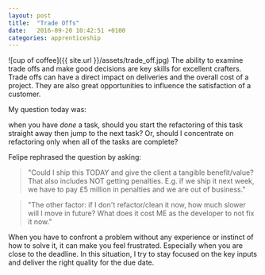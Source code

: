 ```yaml
---
layout: post
title:  "Trade Offs"
date:   2016-09-20 10:42:51 +0100
categories: apprenticeship
---
```


![cup of coffee]({{ site.url }}/assets/trade_off.jpg)
The ability to examine trade offs and make good decisions are key skills for excellent crafters.
Trade offs can have a direct impact on deliveries and the overall cost of a project. 
They are also great opportunities to influence the satisfaction of a customer.

My question today was: 

when you have *done* a task, should you start the refactoring of this task straight away
then jump to the next task? Or, should I concentrate on refactoring only when all of the tasks are complete?

Felipe rephrased the question by asking:

> "Could I ship this TODAY and give the client a tangible benefit/value? That also includes NOT getting penalties. E.g. if we ship it next week, we have to pay £5 million in penalties and we are out of business."

> "The other factor: if I don't refactor/clean it now, how much slower will I move in future? What does it cost ME as the developer to not fix it now."

When you have to confront a problem without any experience or instinct of how to solve it,
it can make you feel frustrated. Especially when you are close to the deadline.
In this situation, I try to stay focused on the key inputs and deliver the right quality for the due date.
